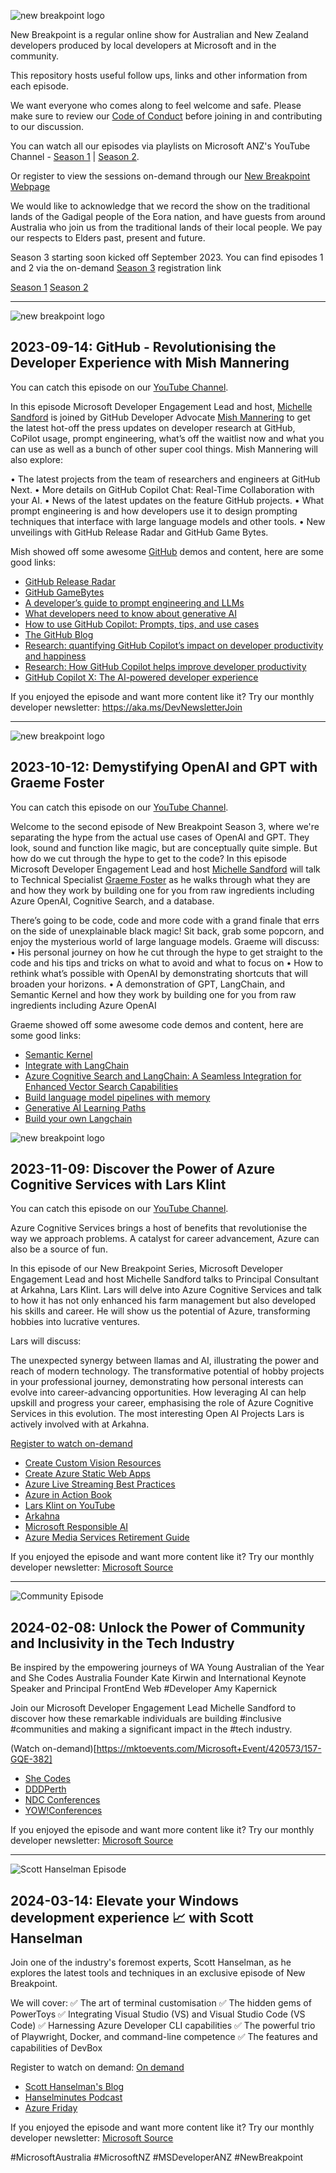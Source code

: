 ![new breakpoint logo](media/NewBreakpointBannerDraft.jpg)

New Breakpoint is a regular online show for Australian and New Zealand developers produced by local developers at Microsoft and in the community.

This repository hosts useful follow ups, links and other information from each episode.

We want everyone who comes along to feel welcome and safe. Please make sure to review our [Code of Conduct](https://learn.microsoft.com/legal/learnevents/codeofconduct) before joining in and contributing to our discussion.

You can watch all our episodes via playlists on Microsoft ANZ's YouTube Channel - [Season 1](https://aka.ms/new-breakpoint/s1) | [Season 2](https://aka.ms/new-breakpoint/s2).

Or register to view the sessions on-demand through our [New Breakpoint Webpage](https://info.microsoft.com/AU-DevEngage-CATALOG-FY22-08Aug-18-New-Breakpoint-SRDEM82686_Catalog-Display-Page.html)

We would like to acknowledge that we record the show on the traditional lands of the Gadigal people of the Eora nation, and have guests from around Australia who join us from the traditional lands of their local people. We pay our respects to Elders past, present and future.

Season 3 starting soon kicked off September 2023. You can find episodes 1 and 2 via the on-demand [Season 3](https://aka.ms/newbreakpoint3) registration link

[Season 1](https://github.com/ANZAzureDevs/New-Breakpoint/blob/main/series-01.md)
[Season 2](https://github.com/ANZAzureDevs/New-Breakpoint/blob/main/series-02.md)

***
![new breakpoint logo](media/S3E1.png)

## 2023-09-14: GitHub - Revolutionising the Developer Experience with Mish Mannering

You can catch this episode on our [YouTube Channel](https://aka.ms/new-breakpoint/s3). 

In this episode Microsoft Developer Engagement Lead and host, [Michelle Sandford](https://www.linkedin.com/in/michellesandford/) is joined by GitHub Developer Advocate [Mish Mannering](https://www.linkedin.com/in/mishmanners/) to get the latest hot-off the press updates on developer research at GitHub, CoPilot usage, prompt engineering, what’s off the waitlist now and what you can use as well as a bunch of other super cool things. 
Mish Mannering will also explore: 

•	The latest projects from the team of researchers and engineers at GitHub Next.
•	More details on GitHub Copilot Chat: Real-Time Collaboration with your AI.
•	News of the latest updates on the feature GitHub projects.
•	What prompt engineering is and how developers use it to design prompting techniques that interface with large language models and other tools.
•	New unveilings with GitHub Release Radar and GitHub Game Bytes. 


Mish showed off some awesome [GitHub](https://github.com/) demos and content, here are some good links:

- [GitHub Release Radar](https://github.blog/2023-08-15-release-radar-jul-23/)
- [GitHub GameBytes](https://github.blog/2023-07-25-game-bytes-july-2023/)
- [A developer’s guide to prompt engineering and LLMs](https://github.blog/2023-07-17-prompt-engineering-guide-generative-ai-llms/)
- [What developers need to know about generative AI](https://github.blog/2023-04-07-what-developers-need-to-know-about-generative-ai/)
- [How to use GitHub Copilot: Prompts, tips, and use cases](https://github.blog/2023-06-20-how-to-write-better-prompts-for-github-copilot/)
- [The GitHub Blog](https://github.blog/)
- [Research: quantifying GitHub Copilot’s impact on developer productivity and happiness](https://github.blog/2022-09-07-research-quantifying-github-copilots-impact-on-developer-productivity-and-happiness/)
- [Research: How GitHub Copilot helps improve developer productivity](https://github.blog/2022-07-14-research-how-github-copilot-helps-improve-developer-productivity/)
- [GitHub Copilot X: The AI-powered developer experience](https://github.blog/2023-03-22-github-copilot-x-the-ai-powered-developer-experience/)


If you enjoyed the episode and want more content like it? Try our monthly developer newsletter: https://aka.ms/DevNewsletterJoin

***
![new breakpoint logo](media/S3E2.png)

## 2023-10-12: Demystifying OpenAI and GPT with Graeme Foster

You can catch this episode on our [YouTube Channel](https://aka.ms/new-breakpoint/s3). 

Welcome to the second episode of New Breakpoint Season 3, where we're separating the hype from the actual use cases of OpenAI and GPT. They look, sound and function like magic, but are conceptually quite simple. But how do we cut through the hype to get to the code?
In this episode Microsoft Developer Engagement Lead and host [Michelle Sandford](https://www.linkedin.com/in/michellesandford/) will talk to Technical Specialist [Graeme Foster](https://www.linkedin.com/in/graeme-foster-a23a14/) as he walks through what they are and how they work by building one for you from raw ingredients including Azure OpenAI, Cognitive Search, and a database. 

There’s going to be code, code and more code with a grand finale that errs on the side of unexplainable black magic! Sit back, grab some popcorn, and enjoy the mysterious world of large language models.
Graeme will discuss: 
•	His personal journey on how he cut through the hype to get straight to the code and his tips and tricks on what to avoid and what to focus on
•	How to rethink what’s possible with OpenAI by demonstrating shortcuts that will broaden your horizons. 
•	A demonstration of GPT, LangChain, and Semantic Kernel and how they work by building one for you from raw ingredients including Azure OpenAI

Graeme showed off some awesome code demos and content, here are some good links:

- [Semantic Kernel](https://learn.microsoft.com/en-us/semantic-kernel/overview/)
- [Integrate with LangChain](https://learn.microsoft.com/en-us/azure/machine-learning/prompt-flow/how-to-integrate-with-langchain?view=azureml-api-2)
- [Azure Cognitive Search and LangChain: A Seamless Integration for Enhanced Vector Search Capabilities](https://techcommunity.microsoft.com/t5/azure-ai-services-blog/azure-cognitive-search-and-langchain-a-seamless-integration-for/ba-p/3901448)
- [Build language model pipelines with memory](https://learn.microsoft.com/en-us/azure/architecture/guide/ai/language-model-pipelines)
- [Generative AI Learning Paths](https://learn.microsoft.com/en-us/users/techgirlwa/collections/3o36updx3jmg75)
- [Build your own Langchain](https://github.com/graemefoster/buildyourownlangchain)

![new breakpoint logo](media/Lars1698635289324.jpg)
## 2023-11-09: Discover the Power of Azure Cognitive Services with Lars Klint

You can catch this episode on our [YouTube Channel](https://aka.ms/new-breakpoint/s3). 

Azure Cognitive Services brings a host of benefits that revolutionise the way we approach problems. A catalyst for career advancement, Azure can also be a source of fun.

In this episode of our New Breakpoint Series, Microsoft Developer Engagement Lead and host Michelle Sandford talks to Principal Consultant at Arkahna, Lars Klint. Lars will delve into Azure Cognitive Services and talk to how it has not only enhanced his farm management but also developed his skills and career. He will show us the potential of Azure, transforming hobbies into lucrative ventures.

Lars will discuss:

The unexpected synergy between llamas and AI, illustrating the power and reach of modern technology.
The transformative potential of hobby projects in your professional journey, demonstrating how personal interests can evolve into career-advancing opportunities.
How leveraging AI can help upskill and progress your career, emphasising the role of Azure Cognitive Services in this evolution.
The most interesting Open AI Projects Lars is actively involved with at Arkahna.

[Register to watch on-demand](https://mktoevents.com/Microsoft+Event/413065/157-GQE-382?ocid=lp_pg292429_gdc_comm_mw)

- [Create Custom Vision Resources](https://learn.microsoft.com/en-us/training/paths/create-computer-vision-solutions-azure-cognitive-services/)
- [Create Azure Static Web Apps](https://learn.microsoft.com/en-us/training/paths/azure-static-web-apps/)
- [Azure Live Streaming Best Practices](https://learn.microsoft.com/en-us/azure/media-services/latest/live-event-streaming-best-practices-guide)
- [Azure in Action Book](https://www.manning.com/books/microsoft-azure-in-action)
- [Lars Klint on YouTube](https://www.youtube.com/@LarsKlintTech)
- [Arkahna](https://arkahna.io/)
- [Microsoft Responsible AI](https://www.microsoft.com/en-us/ai/responsible-ai)
- [Azure Media Services Retirement Guide](https://learn.microsoft.com/en-us/azure/media-services/latest/azure-media-services-retirement)


If you enjoyed the episode and want more content like it? Try our monthly developer newsletter: [Microsoft Source](https://aka.ms/DevNewsletterJoin)
***
![Community Episode](media/Kate.jpg)

## 2024-02-08: Unlock the Power of Community and Inclusivity in the Tech Industry

Be inspired by the empowering journeys of WA Young Australian of the Year and She Codes Australia Founder Kate Kirwin and International Keynote Speaker and Principal FrontEnd Web #Developer Amy Kapernick
 
Join our Microsoft Developer Engagement Lead Michelle Sandford to discover how these remarkable individuals are building #inclusive #communities and making a significant impact in the #tech industry.
 
(Watch on-demand)[https://mktoevents.com/Microsoft+Event/420573/157-GQE-382]

- [She Codes](https://shecodes.com.au)
- [DDDPerth]([https://www.microsoft.com/en-us/ai/responsible-ai](https://dddperth.com/))
- [NDC Conferences](https://ndcconferences.com/)
- [YOW!Conferences](https://yowcon.com/)

If you enjoyed the episode and want more content like it? Try our monthly developer newsletter: [Microsoft Source](https://aka.ms/DevNewsletterJoin)



***
![Scott Hanselman Episode](media/Scott.jpg)

## 2024-03-14: Elevate your Windows development experience 📈 with Scott Hanselman

Join one of the industry's foremost experts, Scott Hanselman, as he explores the latest tools and techniques in an exclusive episode of New Breakpoint.

We will cover:
✅ The art of terminal customisation
✅ The hidden gems of PowerToys 
✅ Integrating Visual Studio (VS) and Visual Studio Code (VS Code) 
✅ Harnessing Azure Developer CLI capabilities
✅ The powerful trio of Playwright, Docker, and command-line competence
✅ The features and capabilities of DevBox

Register to watch on demand: [On demand](https://msevents.microsoft.com/event?id=3268704800)

- [Scott Hanselman's Blog](http://hanselman.com)
- [Hanselminutes Podcast](hanselminutes.com)
- [Azure Friday](azurefriday.com)

If you enjoyed the episode and want more content like it? Try our monthly developer newsletter: [Microsoft Source](https://aka.ms/DevNewsletterJoin)

#MicrosoftAustralia #MicrosoftNZ #MSDeveloperANZ #NewBreakpoint

